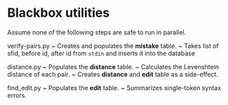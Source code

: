 # Blackbox utilities

Assume none of the following steps are safe to run in parallel.

verify-pairs.py
 ~ Creates and populates the **mistake** table.
 ~ Takes list of sfid, before id, after id from `stdin`
   and inserts it into the database

distance.py
 ~ Populates the **distance** table.
 ~ Calculates the Levenshtein distance of each pair.
 ~ Creates **distance** and **edit** table as a side-effect.

find\_edit.py
 ~ Populates the **edit** table.
 ~ Summarizes single-token syntax errors.
